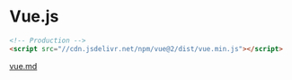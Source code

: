 # Vue.js

```html
<!-- Production -->
<script src="//cdn.jsdelivr.net/npm/vue@2/dist/vue.min.js"></script>
```

[vue.md](blog/vue.md)